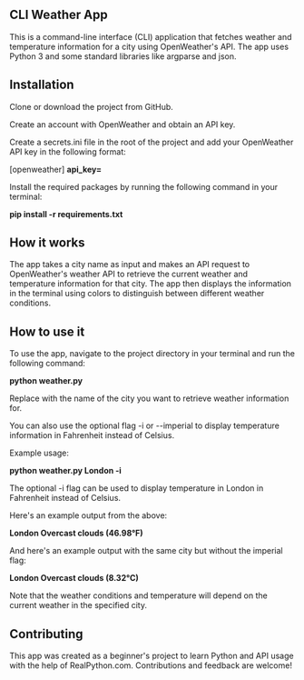 ## CLI Weather App

This is a command-line interface (CLI) application that fetches weather and temperature information for a city using OpenWeather's API. The app uses Python 3 and some standard libraries like argparse and json.

## Installation
Clone or download the project from GitHub.

Create an account with OpenWeather and obtain an API key.

Create a secrets.ini file in the root of the project and add your OpenWeather API key in the following format:

[openweather]
**api_key=<YOUR-OPENWEATHER-API-KEY>** 

Install the required packages by running the following command in your terminal:

**pip install -r requirements.txt**

## How it works

The app takes a city name as input and makes an API request to OpenWeather's weather API to retrieve the current weather and temperature information for that city. The app then displays the information in the terminal using colors to distinguish between different weather conditions.

## How to use it

To use the app, navigate to the project directory in your terminal and run the following command:

**python weather.py <city name>**

Replace <city name> with the name of the city you want to retrieve weather information for. 

You can also use the optional flag -i or --imperial to display temperature information in Fahrenheit instead of Celsius.

Example usage:

**python weather.py London -i**

The optional -i flag can be used to display temperature in London in Fahrenheit instead of Celsius.

Here's an example output from the above:

**London     	Overcast clouds 	(46.98°F)**

And here's an example output with the same city but without the imperial flag:


**London     	Overcast clouds 	(8.32°C)**

Note that the weather conditions and temperature will depend on the current weather in the specified city.

## Contributing

This app was created as a beginner's project to learn Python and API usage with the help of RealPython.com. Contributions and feedback are welcome!




